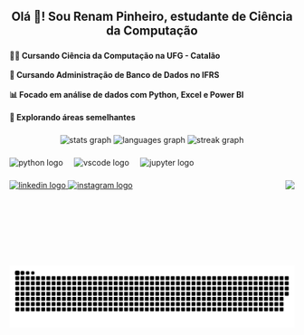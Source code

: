<h2 align="center">Olá 👋! Sou Renam Pinheiro, estudante de Ciência da Computação</h2>

###

<h4 align="left">👨‍💻 Cursando Ciência da Computação na UFG - Catalão<br><br>💾 Cursando Administração de Banco de Dados no IFRS<br><br>📊 Focado em análise de dados com Python, Excel e Power BI<br><br>🚀 Explorando áreas semelhantes</h4>

###

<div align="center">
  <img src="https://github-readme-stats.vercel.app/api?username=RenamPinheiro&hide_title=false&hide_rank=false&show_icons=true&include_all_commits=true&count_private=true&disable_animations=false&theme=dracula&locale=pt-br&hide_border=false" height="150" alt="stats graph"  />
  <img src="https://github-readme-stats.vercel.app/api/top-langs?username=RenamPinheiro&locale=pt-br&hide_title=false&layout=compact&card_width=320&langs_count=5&theme=dracula&hide_border=false" height="150" alt="languages graph"  />
  <img src="https://streak-stats.demolab.com?user=RenamPinheiro&locale=pt-br&mode=daily&theme=dracula&hide_border=false&border_radius=5" height="150" alt="streak graph"  />
</div>

###

<div align="left">
  <img src="https://cdn.jsdelivr.net/gh/devicons/devicon/icons/python/python-original.svg" height="30" alt="python logo"  />
  <img width="12" />
  <img src="https://cdn.jsdelivr.net/gh/devicons/devicon/icons/vscode/vscode-original.svg" height="30" alt="vscode logo"  />
  <img width="12" />
  <img src="https://cdn.jsdelivr.net/gh/devicons/devicon/icons/jupyter/jupyter-original.svg" height="30" alt="jupyter logo"  />
</div>

###

<img align="right" height="150" src="https://imgflip.com/gif/8nphqy"  />

###

<div align="left">
  <a href="https://www.linkedin.com/in/renam-pinheiro-059a4122b/" target="_blank">
    <img src="https://img.shields.io/static/v1?message=LinkedIn&logo=linkedin&label=&color=0077B5&logoColor=white&labelColor=&style=for-the-badge" height="35" alt="linkedin logo"  />
  </a>
  <a href="https://www.instagram.com/renam_pinheiro/" target="_blank">
    <img src="https://img.shields.io/static/v1?message=Instagram&logo=instagram&label=&color=E4405F&logoColor=white&labelColor=&style=for-the-badge" height="35" alt="instagram logo"  />
  </a>
</div>

###

<br clear="both">

<img src="https://raw.githubusercontent.com/RenamPinheiro/RenamPinheiro/main/snake.svg" alt="Snake animation" />

###
